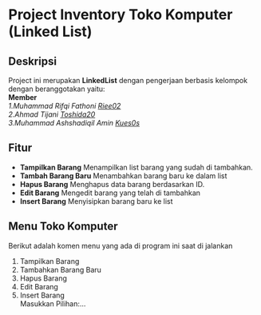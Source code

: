 # Project Inventory Toko Komputer (Linked List)

## Deskripsi
Project ini merupakan **LinkedList** dengan pengerjaan berbasis kelompok dengan beranggotakan yaitu:  
**Member**  
*1.Muhammad Rifqi Fathoni [Riee02](https://github.com/Riee02)*  
*2.Ahmad Tijani [Toshida20](https://github.com/Toshida20)*  
*3.Muhammad Ashshadiqil Amin [Kues0s](https://github.com/Kues0s)*  

## Fitur
- **Tampilkan Barang** Menampilkan list barang yang sudah di tambahkan.
- **Tambah Barang Baru** Menambahkan barang baru ke dalam list  
- **Hapus Barang** Menghapus data barang berdasarkan ID.  
- **Edit Barang** Mengedit barang yang telah di tambahkan
- **Insert Barang** Menyisipkan barang baru ke list 

## Menu Toko Komputer
Berikut adalah komen menu yang ada di program ini saat di jalankan
1. Tampilkan Barang
2. Tambahkan Barang Baru
3. Hapus Barang
4. Edit Barang
5. Insert Barang   
   Masukkan Pilihan:...  

